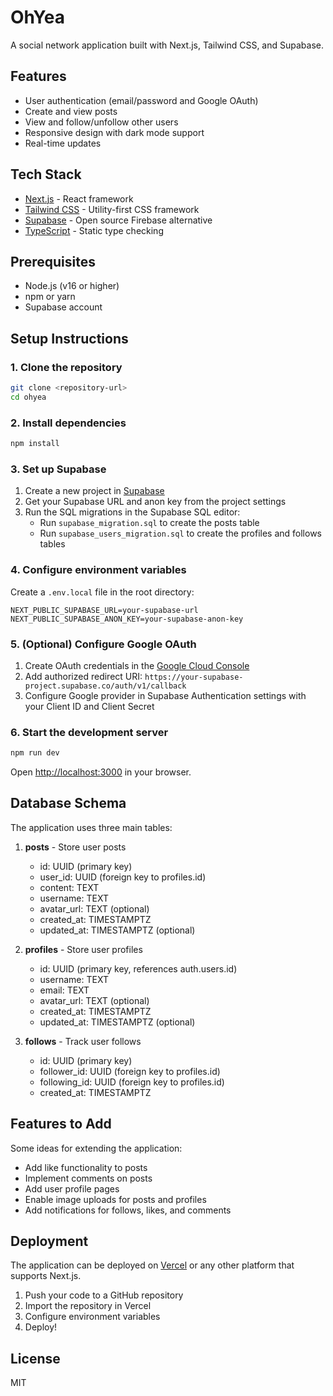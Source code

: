 # OhYea

A social network application built with Next.js, Tailwind CSS, and Supabase.

## Features

- User authentication (email/password and Google OAuth)
- Create and view posts
- View and follow/unfollow other users
- Responsive design with dark mode support
- Real-time updates

## Tech Stack

- [Next.js](https://nextjs.org/) - React framework
- [Tailwind CSS](https://tailwindcss.com/) - Utility-first CSS framework
- [Supabase](https://supabase.com/) - Open source Firebase alternative
- [TypeScript](https://www.typescriptlang.org/) - Static type checking

## Prerequisites

- Node.js (v16 or higher)
- npm or yarn
- Supabase account

## Setup Instructions

### 1. Clone the repository

```bash
git clone <repository-url>
cd ohyea
```

### 2. Install dependencies

```bash
npm install
```

### 3. Set up Supabase

1. Create a new project in [Supabase](https://app.supabase.com/)
2. Get your Supabase URL and anon key from the project settings
3. Run the SQL migrations in the Supabase SQL editor:
   - Run `supabase_migration.sql` to create the posts table
   - Run `supabase_users_migration.sql` to create the profiles and follows tables

### 4. Configure environment variables

Create a `.env.local` file in the root directory:

```
NEXT_PUBLIC_SUPABASE_URL=your-supabase-url
NEXT_PUBLIC_SUPABASE_ANON_KEY=your-supabase-anon-key
```

### 5. (Optional) Configure Google OAuth

1. Create OAuth credentials in the [Google Cloud Console](https://console.cloud.google.com/)
2. Add authorized redirect URI: `https://your-supabase-project.supabase.co/auth/v1/callback`
3. Configure Google provider in Supabase Authentication settings with your Client ID and Client Secret

### 6. Start the development server

```bash
npm run dev
```

Open [http://localhost:3000](http://localhost:3000) in your browser.

## Database Schema

The application uses three main tables:

1. **posts** - Store user posts
   - id: UUID (primary key)
   - user_id: UUID (foreign key to profiles.id)
   - content: TEXT
   - username: TEXT
   - avatar_url: TEXT (optional)
   - created_at: TIMESTAMPTZ
   - updated_at: TIMESTAMPTZ (optional)

2. **profiles** - Store user profiles
   - id: UUID (primary key, references auth.users.id)
   - username: TEXT
   - email: TEXT
   - avatar_url: TEXT (optional)
   - created_at: TIMESTAMPTZ
   - updated_at: TIMESTAMPTZ (optional)

3. **follows** - Track user follows
   - id: UUID (primary key)
   - follower_id: UUID (foreign key to profiles.id)
   - following_id: UUID (foreign key to profiles.id)
   - created_at: TIMESTAMPTZ

## Features to Add

Some ideas for extending the application:

- Add like functionality to posts
- Implement comments on posts
- Add user profile pages
- Enable image uploads for posts and profiles
- Add notifications for follows, likes, and comments

## Deployment

The application can be deployed on [Vercel](https://vercel.com/) or any other platform that supports Next.js.

1. Push your code to a GitHub repository
2. Import the repository in Vercel
3. Configure environment variables
4. Deploy!

## License

MIT

